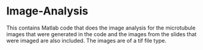 # Image-Analysis
This contains Matlab code that does the image analysis for the microtubule images that were generated in the code and the images from the
slides that were imaged are also included.
The images are of a tif file type.
